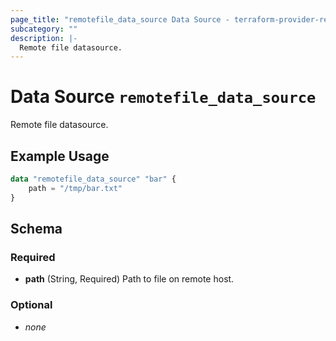 ```yaml
---
page_title: "remotefile_data_source Data Source - terraform-provider-remotefile"
subcategory: ""
description: |-
  Remote file datasource.
---
```


# Data Source `remotefile_data_source`

  Remote file datasource.

## Example Usage

```terraform
data "remotefile_data_source" "bar" {
	path = "/tmp/bar.txt"
}
```

## Schema

### Required

- **path** (String, Required) Path to file on remote host.

### Optional

- *none*
